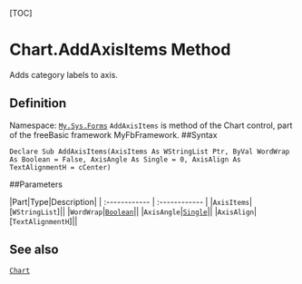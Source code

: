 [TOC]
# Chart.AddAxisItems Method
Adds category labels to axis.
## Definition
Namespace: [`My.Sys.Forms`](My.Sys.Forms.md)
`AddAxisItems` is method of the Chart control, part of the freeBasic framework MyFbFramework.
##Syntax
```freeBasic
Declare Sub AddAxisItems(AxisItems As WStringList Ptr, ByVal WordWrap As Boolean = False, AxisAngle As Single = 0, AxisAlign As TextAlignmentH = cCenter)
```

##Parameters

|Part|Type|Description|
| :------------ | :------------ |
|`AxisItems`|[`WStringList`]||
|`WordWrap`|[`Boolean`]("https://www.freebasic.net/wiki/KeyPgBoolean")||
|`AxisAngle`|[`Single`]("https://www.freebasic.net/wiki/KeyPgSingle")||
|`AxisAlign`|[`TextAlignmentH`]||
## See also
[`Chart`](Chart.md)
